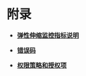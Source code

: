 # 附录<a name="ZH-CN_TOPIC_0043063021"></a>

-   **[弹性伸缩监控指标说明](弹性伸缩监控指标说明.md)**  

-   **[错误码](错误码.md)**  

-   **[权限策略和授权项](权限策略和授权项.md)**  


